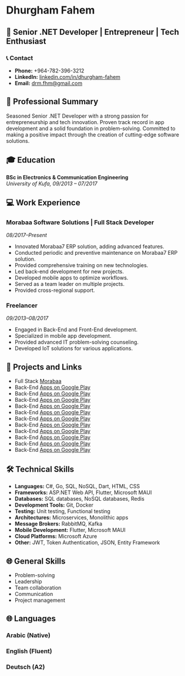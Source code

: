 # Dhurgham Fahem

## 🚀 Senior .NET Developer | Entrepreneur | Tech Enthusiast

### 📞 Contact

- **Phone:** +964-782-396-3212
- **LinkedIn:** [linkedin.com/in/dhurgham-fahem](https://www.linkedin.com/in/dhurgham-fahem)
- **Email:** [drm.fhm@gmail.com](mailto:drm.fhm@gmail.com)

## 💼 Professional Summary

Seasoned Senior .NET Developer with a strong passion for entrepreneurship and tech innovation. Proven track record in app development and a solid foundation in problem-solving. Committed to making a positive impact through the creation of cutting-edge software solutions.

## 🎓 Education

**BSc in Electronics & Communication Engineering**  
*University of Kufa, 09/2013 – 07/2017*

## 💻 Work Experience

### Morabaa Software Solutions | Full Stack Developer  
*08/2017–Present*

- Innovated Morabaa7 ERP solution, adding advanced features.
- Conducted periodic and preventive maintenance on Morabaa7 ERP solution.
- Provided comprehensive training on new technologies.
- Led back-end development for new projects.
- Developed mobile apps to optimize workflows.
- Served as a team leader on multiple projects.
- Provided cross-regional support.

### Freelancer  
*09/2013–08/2017*

- Engaged in Back-End and Front-End development.
- Specialized in mobile app development.
- Provided advanced IT problem-solving counseling.
- Developed IoT solutions for various applications.

## 🚀 Projects and Links

- Full Stack [Morabaa](https://morabaa.com/MorabaaSetup-2020-5.rar)
- Back-End [Apps on Google Play](https://play.google.com/store/apps/details?id=com.morabaa.mymorabaa)
- Back-End [Apps on Google Play](https://play.google.com/store/apps/details?id=com.morabaastore.ameerewath)
- Back-End [Apps on Google Play](https://play.google.com/store/apps/details?id=com.morabaastore.daleel)
- Back-End [Apps on Google Play](https://play.google.com/store/apps/details?id=com.morabaastore.drzena)
- Back-End [Apps on Google Play](https://play.google.com/store/apps/details?id=com.morabaastore.prestige)
- Back-End [Apps on Google Play](https://play.google.com/store/apps/details?id=com.morabaastore.alnasim)
- Back-End [Apps on Google Play](https://play.google.com/store/apps/details?id=com.morabaastore.maybellin)
- Back-End [Apps on Google Play](https://play.google.com/store/apps/details?id=com.morabaastore.faw)
- Back-End [Apps on Google Play](https://play.google.com/store/apps/details?id=com.morabaastore.iraqsteel)
- Back-End [Apps on Google Play](https://play.google.com/store/apps/details?id=com.morabaastore.bluebird)
- Back-End [Apps on Google Play](https://play.google.com/store/apps/details?id=com.morabaastore.daytoday)

## 🛠️ Technical Skills

- **Languages:** C#, Go, SQL, NoSQL, Dart, HTML, CSS
- **Frameworks:** ASP.NET Web API, Flutter, Microsoft MAUI
- **Databases:** SQL databases, NoSQL databases, Redis
- **Development Tools:** Git, Docker
- **Testing:** Unit testing, Functional testing
- **Architectures:** Microservices, Monolithic apps
- **Message Brokers:** RabbitMQ, Kafka
- **Mobile Development:** Flutter, Microsoft MAUI
- **Cloud Platforms:** Microsoft Azure
- **Other:** JWT, Token Authentication, JSON, Entity Framework

## 🌐 General Skills

- Problem-solving
- Leadership
- Team collaboration
- Communication
- Project management

## 🌐 Languages

### Arabic (Native)

### English (Fluent)

### Deutsch (A2)
